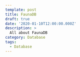```yaml
---
template: post
title: FaunaDB
draft: true
date: '2020-01-10T12:00:00.000Z'
description: >
  All about FaunaDB
category: Database
tags:
  - Database
---
```

